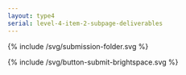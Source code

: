 ```yaml
---
layout: type4
serial: level-4-item-2-subpage-deliverables
---
```


{% include /svg/submission-folder.svg %}

{% include /svg/button-submit-brightspace.svg %}